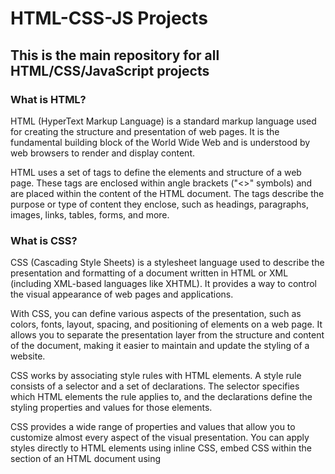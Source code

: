 # HTML-CSS-JS Projects 
## This is the main repository for all HTML/CSS/JavaScript projects
### What is HTML?

HTML (HyperText Markup Language) is a standard markup language used for creating the structure and presentation of web pages. It is the fundamental building block of the World Wide Web and is understood by web browsers to render and display content.

HTML uses a set of tags to define the elements and structure of a web page. These tags are enclosed within angle brackets ("<>" symbols) and are placed within the content of the HTML document. The tags describe the purpose or type of content they enclose, such as headings, paragraphs, images, links, tables, forms, and more.

### What is CSS?

CSS (Cascading Style Sheets) is a stylesheet language used to describe the presentation and formatting of a document written in HTML or XML (including XML-based languages like XHTML). It provides a way to control the visual appearance of web pages and applications.

With CSS, you can define various aspects of the presentation, such as colors, fonts, layout, spacing, and positioning of elements on a web page. It allows you to separate the presentation layer from the structure and content of the document, making it easier to maintain and update the styling of a website.

CSS works by associating style rules with HTML elements. A style rule consists of a selector and a set of declarations. The selector specifies which HTML elements the rule applies to, and the declarations define the styling properties and values for those elements.

CSS provides a wide range of properties and values that allow you to customize almost every aspect of the visual presentation. You can apply styles directly to HTML elements using inline CSS, embed CSS within the <head> section of an HTML document using <style> tags, or link an external CSS file to multiple HTML documents using the <link> tag.

By leveraging CSS, you can create consistent and visually appealing designs, implement responsive layouts, adapt styles for different devices and screen sizes, and enhance the user experience of your web pages. CSS is a key technology for modern web development and is often used in conjunction with HTML and JavaScript to create dynamic and interactive websites.

